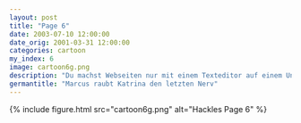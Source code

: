 ```yaml
---
layout: post
title: "Page 6"
date: 2003-07-10 12:00:00
date_orig: 2001-03-31 12:00:00
categories: cartoon
my_index: 6
image: cartoon6g.png
description: "Du machst Webseiten nur mit einem Texteditor auf einem Unix Rechner Wie in der Steinzeit Du solltest eine grafische Entwicklungsumgebung benutzen und jeder benutzt heutzutage Windows Meine Instinkte überkommen mich immer wieder Marcus Katrina"
germantitle: "Marcus raubt Katrina den letzten Nerv"
---
```


{% include figure.html src="cartoon6g.png" alt="Hackles Page 6"  %}
